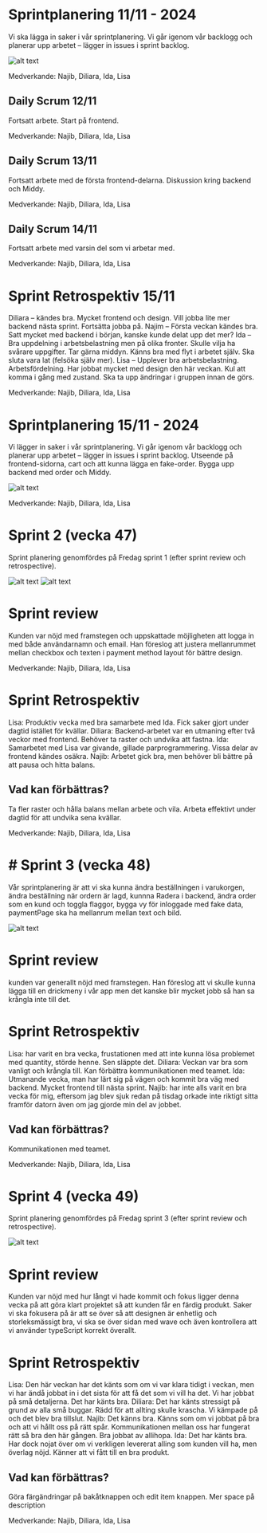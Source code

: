 # Sprintplanering 11/11 - 2024
Vi ska lägga in saker i vår sprintplanering. 
Vi går igenom vår backlogg och planerar upp arbetet – lägger in issues i sprint backlog. 

![alt text](image.png)

Medverkande: Najib, Diliara, Ida, Lisa


## Daily Scrum 12/11 
Fortsatt arbete. Start på frontend. 

Medverkande: Najib, Diliara, Ida, Lisa


## Daily Scrum 13/11 
Fortsatt arbete med de första frontend-delarna. Diskussion kring backend och Middy. 

Medverkande: Najib, Diliara, Ida, Lisa


## Daily Scrum 14/11 
Fortsatt arbete med varsin del som vi arbetar med.  

Medverkande: Najib, Diliara, Ida, Lisa


# Sprint Retrospektiv 15/11
Diliara – kändes bra. Mycket frontend och design. Vill jobba lite mer backend nästa sprint. Fortsätta jobba på. 
Najim – Första veckan kändes bra. Satt mycket med backend i början, kanske kunde delat upp det mer? 
Ida – Bra uppdelning i arbetsbelastning men på olika fronter. Skulle vilja ha svårare uppgifter. Tar gärna middyn. Känns bra med flyt i arbetet själv. Ska sluta vara lat (felsöka själv mer). 
Lisa – Upplever bra arbetsbelastning. Arbetsfördelning. Har jobbat mycket med design den här veckan. Kul att komma i gång med zustand. Ska ta upp ändringar i gruppen innan de görs. 

Medverkande: Najib, Diliara, Ida, Lisa


# Sprintplanering 15/11 - 2024
Vi lägger in saker i vår sprintplanering. 
Vi går igenom vår backlogg och planerar upp arbetet – lägger in issues i sprint backlog. Utseende på frontend-sidorna, cart och att kunna lägga en fake-order. Bygga upp backend med order och Middy.

![alt text](image-1.png)

Medverkande: Najib, Diliara, Ida, Lisa

# Sprint 2 (vecka 47)

Sprint planering genomfördes på Fredag sprint 1 (efter sprint review och retrospective).

![alt text](./screenshots/monday-week47.png)
![alt text](./screenshots/monday-week47-2.png)

# Sprint review
Kunden var nöjd med framstegen och uppskattade möjligheten att logga in med både användarnamn och email. 
Han föreslog att justera mellanrummet mellan checkbox och texten i payment method layout för bättre design.

Medverkande: Najib, Diliara, Ida, Lisa

# Sprint Retrospektiv
Lisa: Produktiv vecka med bra samarbete med Ida. Fick saker gjort under dagtid istället för kvällar.
Diliara: Backend-arbetet var en utmaning efter två veckor med frontend. Behöver ta raster och undvika att fastna.
Ida: Samarbetet med Lisa var givande, gillade parprogrammering. Vissa delar av frontend kändes osäkra.
Najib: Arbetet gick bra, men behöver bli bättre på att pausa och hitta balans.

## Vad kan förbättras?
Ta fler raster och hålla balans mellan arbete och vila.
Arbeta effektivt under dagtid för att undvika sena kvällar.

Medverkande: Najib, Diliara, Ida, Lisa

# # Sprint 3 (vecka 48)
Vår sprintplanering är att vi ska kunna ändra beställningen i varukorgen, ändra beställning när ordern är lagd, kunnna Radera i backend, ändra order som en kund och toggla flaggor, bygga vy för inloggade med fake data, paymentPage ska ha mellanrum mellan text och bild.

![alt text](./screenshots/monday-week48.png)

# Sprint review
kunden var generallt nöjd med framstegen. Han föreslog att vi skulle kunna lägga till en drickmeny i vår app men det kanske blir mycket jobb så han sa krångla inte till det.

# Sprint Retrospektiv
Lisa: har varit en bra vecka, frustationen med att inte kunna lösa problemet med quantity, störde henne. Sen släppte det.
Diliara: Veckan var bra som vanligt och krångla till. Kan förbättra kommunikationen med teamet.
Ida: Utmanande vecka, man har lärt sig på vägen och kommit bra väg med backend. Mycket frontend till nästa sprint.
Najib: har inte alls varit en bra vecka för mig, eftersom jag blev sjuk redan på tisdag orkade inte riktigt sitta framför datorn även om jag gjorde min del av jobbet.

## Vad kan förbättras?
Kommunikationen med teamet.

Medverkande: Najib, Diliara, Ida, Lisa


# Sprint 4 (vecka 49)

Sprint planering genomfördes på Fredag sprint 3 (efter sprint review och retrospective).

![alt text](./screenshots/monday-week49.png)

# Sprint review
Kunden var nöjd med hur långt vi hade kommit och fokus ligger denna vecka på att göra klart projektet så att kunden får en färdig produkt. Saker vi ska fokusera på är att se över så att designen är enhetlig och storleksmässigt bra, vi ska se över sidan med wave och även kontrollera att vi använder typeScript korrekt överallt. 

# Sprint Retrospektiv
Lisa: Den här veckan har det känts som om vi var klara tidigt i veckan, men vi har ändå jobbat in i det sista för att få det som vi vill ha det. Vi har jobbat på små detaljerna. Det har känts bra. 
Diliara: Det har känts stressigt på grund av alla små buggar. Rädd för att allting skulle krascha. Vi kämpade på och det blev bra tillslut. 
Najib: Det känns bra. Känns som om vi jobbat på bra och att vi hållt oss på rätt spår. Kommunikationen mellan oss har fungerat rätt så bra den här gången. Bra jobbat av allihopa.
Ida: Det har känts bra. Har dock nojat över om vi verkligen levererat alling som kunden vill ha, men överlag nöjd. Känner att vi fått till en bra produkt.

## Vad kan förbättras?
Göra färgändringar på bakåtknappen och edit item knappen. 
Mer space på description


Medverkande: Najib, Diliara, Ida, Lisa








